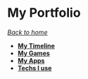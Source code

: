 # My Portfolio
*[Back to home](../README.md)*

- **[My Timeline](./Timeline/Timeline.md)**
- **[My Games](Games/Games.md)**
- **[My Apps](Apps/Apps.md)**
- **[Techs I use](Techs/Techs.md)**
